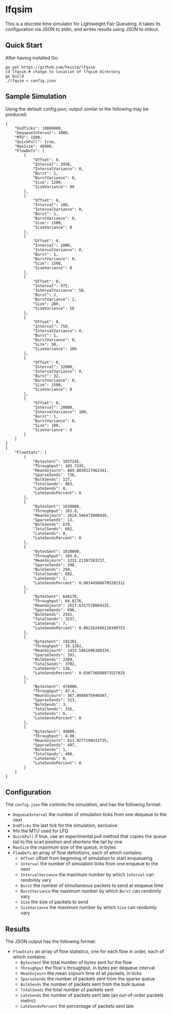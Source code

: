 # lfqsim

This is a discrete time simulator for Lightweight Fair Queueing. It takes its
configuration via JSON to stdin, and writes results using JSON to stdout.

## Quick Start

After having installed Go:

```
go get https://github.com/heistp/lfqsim
cd lfqsim # change to location of lfqsim directory
go build
./lfqsim < config.json
```

## Sample Simulation

Using the default config.json, output similar to the following may be produced:

```
{
    "EndTicks": 10000000,
    "DequeueInterval": 1000,
    "MTU": 1500,
    "QuickPull": true,
    "MaxSize": 48000,
    "FlowDefs": [
        {
            "Offset": 0,
            "Interval": 2950,
            "IntervalVariance": 0,
            "Burst": 1,
            "BurstVariance": 0,
            "Size": 1200,
            "SizeVariance": 99
        },
        {
            "Offset": 0,
            "Interval": 100,
            "IntervalVariance": 0,
            "Burst": 1,
            "BurstVariance": 0,
            "Size": 1500,
            "SizeVariance": 0
        },
        {
            "Offset": 0,
            "Interval": 1000,
            "IntervalVariance": 0,
            "Burst": 1,
            "BurstVariance": 0,
            "Size": 1500,
            "SizeVariance": 0
        },
        {
            "Offset": 0,
            "Interval": 975,
            "IntervalVariance": 50,
            "Burst": 2,
            "BurstVariance": 2,
            "Size": 200,
            "SizeVariance": 50
        },
        {
            "Offset": 0,
            "Interval": 750,
            "IntervalVariance": 0,
            "Burst": 1,
            "BurstVariance": 0,
            "Size": 50,
            "SizeVariance": 100
        },
        {
            "Offset": 0,
            "Interval": 32000,
            "IntervalVariance": 0,
            "Burst": 32,
            "BurstVariance": 0,
            "Size": 1500,
            "SizeVariance": 0
        },
        {
            "Offset": 0,
            "Interval": 20000,
            "IntervalVariance": 100,
            "Burst": 1,
            "BurstVariance": 0,
            "Size": 100,
            "SizeVariance": 0
        }
    ]
}
{
    "FlowStats": [
        {
            "BytesSent": 1037245,
            "Throughput": 103.7245,
            "MeanSojourn": 889.8030127462341,
            "SparseSends": 736,
            "BulkSends": 127,
            "TotalSends": 863,
            "LateSends": 0,
            "LateSendsPercent": 0
        },
        {
            "BytesSent": 1038000,
            "Throughput": 103.8,
            "MeanSojourn": 2624.566473988439,
            "SparseSends": 13,
            "BulkSends": 679,
            "TotalSends": 692,
            "LateSends": 0,
            "LateSendsPercent": 0
        },
        {
            "BytesSent": 1038000,
            "Throughput": 103.8,
            "MeanSojourn": 1231.21387283237,
            "SparseSends": 398,
            "BulkSends": 294,
            "TotalSends": 692,
            "LateSends": 1,
            "LateSendsPercent": 0.001445086705202312
        },
        {
            "BytesSent": 648176,
            "Throughput": 64.8176,
            "MeanSojourn": 1527.6317578004325,
            "SparseSends": 696,
            "BulkSends": 2541,
            "TotalSends": 3237,
            "LateSends": 7,
            "LateSendsPercent": 0.002162496138399753
        },
        {
            "BytesSent": 191261,
            "Throughput": 19.1261,
            "MeanSojourn": 1415.5861696380334,
            "SparseSends": 393,
            "BulkSends": 3309,
            "TotalSends": 3702,
            "LateSends": 136,
            "LateSendsPercent": 0.036736898973527825
        },
        {
            "BytesSent": 474000,
            "Throughput": 47.4,
            "MeanSojourn": 367.0886075949367,
            "SparseSends": 313,
            "BulkSends": 3,
            "TotalSends": 316,
            "LateSends": 0,
            "LateSendsPercent": 0
        },
        {
            "BytesSent": 49800,
            "Throughput": 4.98,
            "MeanSojourn": 613.9277108433735,
            "SparseSends": 497,
            "BulkSends": 1,
            "TotalSends": 498,
            "LateSends": 0,
            "LateSendsPercent": 0
        }
    ]
}
```

## Configuration

The `config.json` file controls the simulation, and has the following format:

* `DequeueInterval` the number of simulation ticks from one dequeue to the next
* `EndTicks` the last tick for the simulation, exclusive
* `MTU` the MTU used for LFQ
* `QuickPull` if true, use an experimental pull method that copies the queue
  tail to the scan position and shortens the tail by one
* `MaxSize` the maximum size of the queue, in bytes
* `FlowDefs` an array of flow definitions, each of which contains:
  * `Offset` offset from beginning of simulation to start enqueueing
  * `Interval` the number of simulation ticks from one enqueue to the next
  * `IntervalVariance` the maximum number by which `Interval` can randomly vary
  * `Burst` the number of simultaneous packets to send at enqueue time
  * `BurstVariance` the maximum number by which `Burst` can randomly vary
  * `Size` the size of packets to send
  * `SizeVariance` the maximum number by which `Size` can randomly vary

## Results

The JSON output has the following format:

* `FlowStats` an array of flow statistics, one for each flow in order, each of
  which contains:
  * `BytesSent` the total number of bytes sent for the flow
  * `Throughput` the flow's throughput, in bytes per dequeue interval
  * `MeanSojourn` the mean sojourn time of all packets, in ticks
  * `SparseSends` the number of packets sent from the sparse queue
  * `BulkSends` the number of packets sent from the bulk queue
  * `TotalSends` the total number of packets sent
  * `LateSends` the number of packets sent late (an out-of-order packets metric)
  * `LateSendsPercent` the percentage of packets sent late
